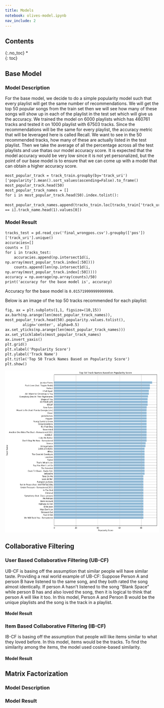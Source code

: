 ```yaml
---
title: Models
notebook: olives-model.ipynb
nav_include: 2
---
```


## Contents
{:.no_toc}
*  
{: toc}

## Base Model
### Model Description
For the base model, we decide to do a simple popularity model such that every playlist will get the same number of recommendations. We will get the top 50 popular songs from the train set then we will see how many of these songs will show up in each of the playlist in the test set which will give us the accuracy. We trained the model on 6000 playlists which has 460761 tracks and tested it on 1000 playlist with 67503 tracks. Since the recommendations will be the same for every playlist, the accuracy metric that will be leveraged here is called Recall. We want to see in the 50 recommended tracks, how many of these are actually listed in the test playlist. Then we take the average of all the percentage across all the test playlists and use thatas our model accuracy score. It is
expected that the model accuracy would be very low since it is not yet personalized, but the point of our base model is to ensure that we can come up with a model that can obtain a higher accuracy score.
```
most_popular_track = track_train.groupby(by='track_uri')['popularity'].mean().sort_values(ascending=False).to_frame()
most_popular_track.head(50)
most_popular_track_names = []
for i in most_popular_track.head(50).index.tolist():
    most_popular_track_names.append(tracks_train.loc[tracks_train['track_uri'] == i].track_name.head(1).values[0])
```
### Model Result
```
tracks_test = pd.read_csv('final_wrongpos.csv').groupby(['pos'])['track_uri'].unique()
accuracies=[]
counts = []
for i in tracks_test:
    accuracies.append(np.intersect1d(i, np.array(most_popular_track.index[:50])))
    counts.append(len(np.intersect1d(i, np.array(most_popular_track.index[:50]))))
accuracy = np.average(np.array(counts)/50)
print('accuracy for the base model is', accuracy)
```

Accuracy for the base model is `0.015719999999999998`.

Below is an image of the top 50 tracks recommended for each playlist:
```
fig, ax = plt.subplots(1,1, figsize=(10,15))
ax.barh(np.arange(len(most_popular_track_names)), most_popular_track.head(50).popularity.values.tolist(), 
        align='center', alpha=0.5)
ax.set_yticks(np.arange(len(most_popular_track_names)))
ax.set_yticklabels(most_popular_track_names)
ax.invert_yaxis()
plt.grid()
plt.xlabel('Popularity Score')
plt.ylabel('Track Name')
plt.title('Top 50 Track Names Based on Popularity Score')
plt.show()
```
![png](olives-model_files/figure1.png)

## Collaborative Filtering
### User Based Collaborative Filtering (UB-CF)
UB-CF is basing off the assumption that similar people will have similar taste.  Providing a real world example of UB-CF: Suppose Person A and person B have listened to the same song, and they both rated the song almost identically. If person A hasn't listened to the song "Blank Space" while person B has and also loved the song, then it is logical to think that person A will like it too. In this model, Person A and Person B would be the unique playlists and the song is the track in a playlist. 

#### Model Result


### Item Based Collaborative Filtering (IB-CF)
IB-CF is basing off the assumption that people will like items similar to what they loved before. In this model, items would be the tracks. To find the similarity among the items, the model used cosine-based similarity. 

#### Model Result

## Matrix Factorization
### Model Description


### Model Result

